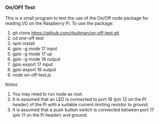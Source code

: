 ### On/OFf Test

This is a small program to test the use of the On/Off node package for reading
I/O on the Raspberry Pi.  To use the package:

1. git clone https://github.com/rbultman/on-off-test.git
2. cd one-off-test
3. npm install
4. gpio -g mode 17 input
5. gpio -g mode 17 up
6. gpio -g mode 18 output
7. gpio export 17 input
8. gpio export 18 output
9. node on-off-test.js

_Notes:_

1. You may need to run node as root.
2. It is assumed that an LED is connected to port 18 (pin 12 on the PI header) 
of the Pi with a suitable current-limiting resistor to ground.
3. It is assumed that a push button switch is connected between port 17 (pin 
11 on the Pi header) and ground.



